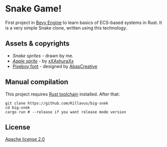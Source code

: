 # Snake Game!

First project in [Bevy Engine](https://bevyengine.org/) to learn basics of ECS-based systems in Rust. It is a very simple Snake clone, written using this technology.

## Assets & copyrights

- _Snake sprites_ - drawn by me.
- [_Apple sprite_](https://xxashuraxx.itch.io/apple) - by [xXAshuraXx](https://xxashuraxx.itch.io/)
- [Pixeboy font](https://www.fontspace.com/pixeboy-font-f43730) - designed by [AbasCreative](https://www.creativefabrica.com/designer/abascreative/ref/235713/)

## Manual compilation

This project requires [Rust toolchain](https://rustup.rs/) installed. After that:

```
git clone https://github.com/Killavus/big-snek
cd big-snek
cargo run # --release if you want release mode version
```

## License

[Apache license 2.0](https://www.apache.org/licenses/LICENSE-2.0)
